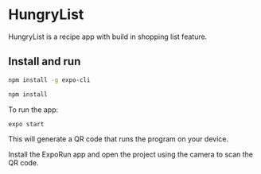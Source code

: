 # HungryList

HungryList is a recipe app with build in shopping list feature.

## Install and run

```bash
npm install -g expo-cli
```

```bash
npm install
```

To run the app:

```bash
expo start
```

This will generate a QR code that runs the program on your device.

Install the ExpoRun app and open the project using the camera to scan the QR code.